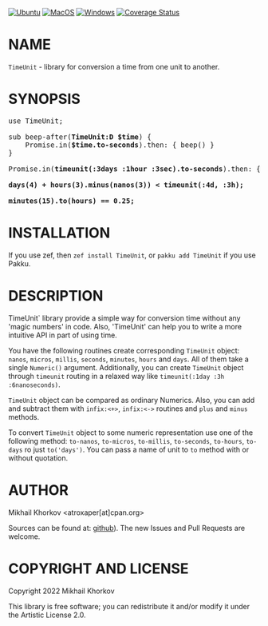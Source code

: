 [![Ubuntu](https://github.com/atroxaper/raku-TimeUnit/actions/workflows/ubuntu.yml/badge.svg)](https://github.com/atroxaper/raku-TimeUnit/actions/workflows/ubuntu.yml)
[![MacOS](https://github.com/atroxaper/raku-TimeUnit/actions/workflows/macos.yml/badge.svg)](https://github.com/atroxaper/raku-TimeUnit/actions/workflows/macos.yml)
[![Windows](https://github.com/atroxaper/raku-TimeUnit/actions/workflows/windows.yml/badge.svg)](https://github.com/atroxaper/raku-TimeUnit/actions/workflows/windows.yml)
[![Coverage Status](https://coveralls.io/repos/github/atroxaper/raku-TimeUnit/badge.svg?branch=master)](https://coveralls.io/github/atroxaper/raku-TimeUnit?branch=master)

# NAME

`TimeUnit` - library for conversion a time from one unit to another.

# SYNOPSIS

<pre lang="raku">
use TimeUnit;

sub beep-after(<b>TimeUnit:D $time</b>) {
	Promise.in(<b>$time.to-seconds</b>).then: { beep() }
}

Promise.in(<b>timeunit(:3days :1hour :3sec).to-seconds</b>).then: { send-email() }

<b>days(4) + hours(3).minus(nanos(3)) < timeunit(:4d, :3h);</b>

<b>minutes(15).to(hours) == 0.25;</b>
</pre>

# INSTALLATION

If you use zef, then `zef install TimeUnit`, or `pakku add TimeUnit` if you use Pakku.

# DESCRIPTION

TimeUnit` library provide a simple way for conversion time without any 'magic numbers' in code. Also, 'TimeUnit' can help you to write a more intuitive API in part of using time.

You have the following routines create corresponding `TimeUnit` object: `nanos`, `micros`, `millis`, `seconds`, `minutes`, `hours` and `days`. All of them take a single `Numeric()` argument. Additionally, you can create `TimeUnit` object through `timeunit` routing in a relaxed way like `timeunit(:1day :3h :6nanoseconds)`.

`TimeUnit` object can be compared as ordinary Numerics. Also, you can add and subtract them with `infix:<+>`, `infix:<->` routines and `plus` and `minus` methods.

To convert `TimeUnit` object to some numeric representation use one of the following method: `to-nanos`, `to-micros`, `to-millis`, `to-seconds`, `to-hours`, `to-days` ro just `to('days')`. You can pass a name of unit to `to` method with or without quotation.

# AUTHOR

Mikhail Khorkov <atroxaper[at]cpan.org>

Sources can be found at: [github](https://github.com/atroxaper/raku-TimeUnit)). The new Issues and Pull Requests are welcome.

# COPYRIGHT AND LICENSE

Copyright 2022 Mikhail Khorkov

This library is free software; you can redistribute it and/or modify it under the Artistic License 2.0.
